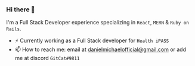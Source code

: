 ### Hi there 👋

I'm a Full Stack Developer  experience specializing in `React`, `MERN` & `Ruby on Rails`.
- ⚡ Currently working as a Full Stack developer for `Health iPASS`
- 📫 How to reach me: email at danielmichaelofficial@gmail.com or add me at discord `GitCat#9811` 
